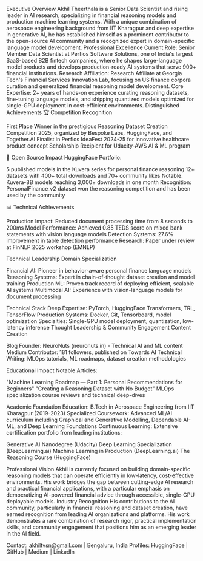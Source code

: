 Executive Overview
Akhil Theerthala is a Senior Data Scientist and rising leader in AI research, specializing in financial reasoning models and production machine learning systems. With a unique combination of aerospace engineering background from IIT Kharagpur and deep expertise in generative AI, he has established himself as a prominent contributor to the open-source AI community and a recognized expert in domain-specific language model development.
Professional Excellence
Current Role: Senior Member Data Scientist at Perfios Software Solutions, one of India's largest SaaS-based B2B fintech companies, where he shapes large-language model products and develops production-ready AI systems that serve 900+ financial institutions.
Research Affiliation: Research Affiliate at Georgia Tech's Financial Services Innovation Lab, focusing on US finance corpora curation and generalized financial reasoning model development.
Core Expertise: 2+ years of hands-on experience curating reasoning datasets, fine-tuning language models, and shipping quantized models optimized for single-GPU deployment in cost-efficient environments.
Distinguished Achievements
🏆 Competition Recognition

First Place Winner in the prestigious Reasoning Dataset Creation Competition 2025, organized by Bespoke Labs, HuggingFace, and Together.AI
Finalist in Perfios IdeaFest 2024-25 for innovative healthcare product concept
Scholarship Recipient for Udacity-AWS AI & ML program

🤗 Open Source Impact
HuggingFace Portfolio:

5 published models in the Kuvera series for personal finance reasoning
12+ datasets with 400+ total downloads and 70+ community likes
Notable: Kuvera-8B models reaching 3,000+ downloads in one month
Recognition: PersonalFinance_v2 dataset won the reasoning competition and has been used by the community

📊 Technical Achievements

Production Impact: Reduced document processing time from 8 seconds to 200ms
Model Performance: Achieved 0.85 TEDS score on mixed bank statements with vision language models
Detection Systems: 27.6% improvement in table detection performance
Research: Paper under review at FinNLP 2025 workshop (EMNLP)

Technical Leadership
Domain Specialization

Financial AI: Pioneer in behavior-aware personal finance language models
Reasoning Systems: Expert in chain-of-thought dataset creation and model training
Production ML: Proven track record of deploying efficient, scalable AI systems
Multimodal AI: Experience with vision-language models for document processing

Technical Stack
Deep Expertise: PyTorch, HuggingFace Transformers, TRL, TensorFlow
Production Systems: Docker, Git, Tensorboard, model optimization
Specialties: Single-GPU model deployment, quantization, low-latency inference
Thought Leadership & Community Engagement
Content Creation

Blog Founder: NeuroNuts (neuronuts.in) - Technical AI and ML content
Medium Contributor: 181 followers, published on Towards AI
Technical Writing: MLOps tutorials, ML roadmaps, dataset creation methodologies

Educational Impact
Notable Articles:

"Machine Learning Roadmap — Part 1: Personal Recommendations for Beginners"
"Creating a Reasoning Dataset with No Budget"
MLOps specialization course reviews and technical deep-dives

Academic Foundation
Education: B.Tech in Aerospace Engineering from IIT Kharagpur (2019-2023)
Specialized Coursework: Advanced ML/AI curriculum including Graphical and Generative Modelling, Dependable AI-ML, and Deep Learning Foundations
Continuous Learning: Extensive certification portfolio from leading institutions:

Generative AI Nanodegree (Udacity)
Deep Learning Specialization (DeepLearning.ai)
Machine Learning in Production (DeepLearning.ai)
The Reasoning Course (HuggingFace)

Professional Vision
Akhil is currently focused on building domain-specific reasoning models that can operate efficiently in low-latency, cost-effective environments. His work bridges the gap between cutting-edge AI research and practical financial applications, with a particular emphasis on democratizing AI-powered financial advice through accessible, single-GPU deployable models.
Industry Recognition
His contributions to the AI community, particularly in financial reasoning and dataset creation, have earned recognition from leading AI organizations and platforms. His work demonstrates a rare combination of research rigor, practical implementation skills, and community engagement that positions him as an emerging leader in the AI field.

Contact: akhiltvsn@gmail.com | Bengaluru, India
Profiles: HuggingFace | GitHub | Medium | LinkedIn